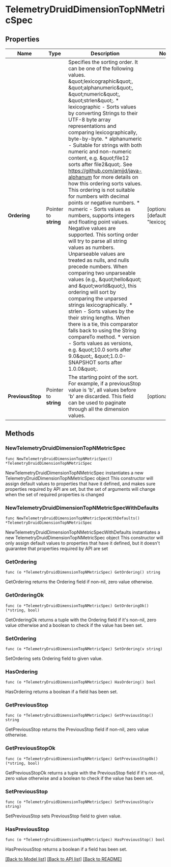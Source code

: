# TelemetryDruidDimensionTopNMetricSpec

## Properties

Name | Type | Description | Notes
------------ | ------------- | ------------- | -------------
**Ordering** | Pointer to **string** | Specifies the sorting order. It can be one of the following values. \&quot;lexicographic\&quot;, \&quot;alphanumeric\&quot;, \&quot;numeric\&quot;, \&quot;strlen\&quot;. * lexicographic - Sorts values by converting Strings to their UTF-8 byte array representations and comparing lexicographically, byte-by-byte. * alphanumeric - Suitable for strings with both numeric and non-numeric content, e.g. \&quot;file12 sorts after file2\&quot;. See https://github.com/amjjd/java-alphanum for more details on how this ordering sorts values. This ordering is not suitable for numbers with decimal points or negative numbers. * numeric - Sorts values as numbers, supports integers and floating point values. Negative values are supported. This sorting order will try to parse all string values as numbers. Unparseable values are treated as nulls, and nulls precede numbers. When comparing two unparseable values (e.g., \&quot;hello\&quot; and \&quot;world\&quot;), this ordering will sort by comparing the unparsed strings lexicographically. * strlen - Sorts values by the their string lengths. When there is a tie, this comparator falls back to using the String compareTo method. * version - Sorts values as versions, e.g. \&quot;10.0 sorts after 9.0\&quot;, \&quot;1.0.0-SNAPSHOT sorts after 1.0.0\&quot;. | [optional] [default to "lexicographic"]
**PreviousStop** | Pointer to **string** | The starting point of the sort. For example, if a previousStop value is &#39;b&#39;, all values before &#39;b&#39; are discarded. This field can be used to paginate through all the dimension values. | [optional] 

## Methods

### NewTelemetryDruidDimensionTopNMetricSpec

`func NewTelemetryDruidDimensionTopNMetricSpec() *TelemetryDruidDimensionTopNMetricSpec`

NewTelemetryDruidDimensionTopNMetricSpec instantiates a new TelemetryDruidDimensionTopNMetricSpec object
This constructor will assign default values to properties that have it defined,
and makes sure properties required by API are set, but the set of arguments
will change when the set of required properties is changed

### NewTelemetryDruidDimensionTopNMetricSpecWithDefaults

`func NewTelemetryDruidDimensionTopNMetricSpecWithDefaults() *TelemetryDruidDimensionTopNMetricSpec`

NewTelemetryDruidDimensionTopNMetricSpecWithDefaults instantiates a new TelemetryDruidDimensionTopNMetricSpec object
This constructor will only assign default values to properties that have it defined,
but it doesn't guarantee that properties required by API are set

### GetOrdering

`func (o *TelemetryDruidDimensionTopNMetricSpec) GetOrdering() string`

GetOrdering returns the Ordering field if non-nil, zero value otherwise.

### GetOrderingOk

`func (o *TelemetryDruidDimensionTopNMetricSpec) GetOrderingOk() (*string, bool)`

GetOrderingOk returns a tuple with the Ordering field if it's non-nil, zero value otherwise
and a boolean to check if the value has been set.

### SetOrdering

`func (o *TelemetryDruidDimensionTopNMetricSpec) SetOrdering(v string)`

SetOrdering sets Ordering field to given value.

### HasOrdering

`func (o *TelemetryDruidDimensionTopNMetricSpec) HasOrdering() bool`

HasOrdering returns a boolean if a field has been set.

### GetPreviousStop

`func (o *TelemetryDruidDimensionTopNMetricSpec) GetPreviousStop() string`

GetPreviousStop returns the PreviousStop field if non-nil, zero value otherwise.

### GetPreviousStopOk

`func (o *TelemetryDruidDimensionTopNMetricSpec) GetPreviousStopOk() (*string, bool)`

GetPreviousStopOk returns a tuple with the PreviousStop field if it's non-nil, zero value otherwise
and a boolean to check if the value has been set.

### SetPreviousStop

`func (o *TelemetryDruidDimensionTopNMetricSpec) SetPreviousStop(v string)`

SetPreviousStop sets PreviousStop field to given value.

### HasPreviousStop

`func (o *TelemetryDruidDimensionTopNMetricSpec) HasPreviousStop() bool`

HasPreviousStop returns a boolean if a field has been set.


[[Back to Model list]](../README.md#documentation-for-models) [[Back to API list]](../README.md#documentation-for-api-endpoints) [[Back to README]](../README.md)


